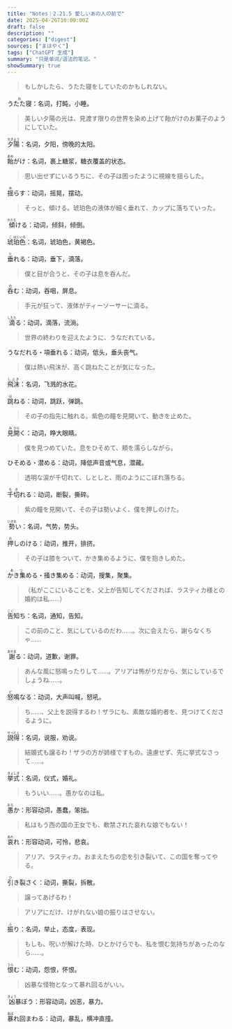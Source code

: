 ```yaml
---
title: "Notes｜2.21.5 愛しいあの人の前で"
date: 2025-04-26T10:00:00Z
draft: false
description: ""
categories: ["digest"]
sources: ["まほやく"]
tags: ["ChatGPT 生成"]
summary: "只是单词/语法的笔记。"
showSummary: true
---
```


>もしかしたら、うたた寝をしていたのかもしれない。

<ruby>うたた寝<rt>ね</rt></ruby>：名词，打盹，小睡。

>美しい夕陽の光は、見渡す限りの世界を染め上げて飴がけのお菓子のようにしていた。

<ruby>夕<rt>せき</rt></ruby><ruby>陽<rt>よう</rt></ruby>：名词，夕阳，傍晚的太阳。

<ruby>飴<rt>あめ</rt></ruby>がけ：名词，裹上糖浆，糖衣覆盖的状态。

>思い出せずにいるうちに、その子は困ったように視線を揺らした。

<ruby>揺<rt>ゆ</rt></ruby>らす：动词，摇晃，摆动。

>そっと、傾ける。琥珀色の液体が細く垂れて、カップに落ちていった。

<ruby>傾<rt>かたむ</rt></ruby>ける：动词，倾斜，倾倒。

<ruby>琥<rt>こ</rt></ruby><ruby>珀<rt>はく</rt></ruby><ruby>色<rt>いろ</rt></ruby>：名词，琥珀色，黄褐色。

<ruby>垂<rt>た</rt></ruby>れる：动词，垂下，滴落。

>僕と目が合うと、その子は息を呑んだ。

<ruby>呑<rt>の</rt></ruby>む：动词，吞咽，屏息。

>手元が狂って、液体がティーソーサーに滴る。

<ruby>滴<rt>したた</rt></ruby>る：动词，滴落，流淌。

>世界の終わりを迎えたように、うなだれている。

<ruby>うなだれる・項垂れる</ruby>：动词，低头，垂头丧气。

>僕は熱い飛沫が、高く跳ねたことが気になった。

<ruby>飛沫<rt>しぶき</rt></ruby>：名词，飞溅的水花。

<ruby>跳<rt>は</rt></ruby>ねる：动词，跳跃，弹跳。

>その子の指先に触れる。紫色の瞳を見開いて、動きを止めた。

<ruby>見<rt>み</rt></ruby><ruby>開<rt>ひら</rt></ruby>く：动词，睁大眼睛。

>僕を見つめていた。息をひそめて、頬を濡らしながら。

<ruby>ひそめる・潜める</ruby>：动词，降低声音或气息，潜藏。

>透明な涙が千切れて、しとしと、雨のようにこぼれ落ちる。

<ruby>千<rt>ち</rt></ruby><ruby>切<rt>ぎ</rt></ruby>れる：动词，断裂，撕碎。

>紫の瞳を見開いて、その子は勢いよく、僕を押しのけた。

<ruby>勢<rt>いきお</rt></ruby>い：名词，气势，势头。

<ruby>押<rt>お</rt></ruby>しのける：动词，推开，排挤。

>その子は膝をついて、かき集めるように、僕を抱きしめた。

<ruby>かき集<rt>あつ</rt></ruby>める・掻き集める：动词，搜集，聚集。

>（私がここにいることを、父上が告知してくだされば、ラスティカ様との婚約は私……）

<ruby>告<rt>こく</rt></ruby>知<rt>ち</rt>：名词，通知，告知。

>この前のこと、気にしているのだわ……。次に会えたら、謝らなくちゃ……

<ruby>謝<rt>あやま</rt></ruby>る：动词，道歉，谢罪。

>あんな風に怒鳴ったりして……。アリアは怖がりだから、気にしているでしょうね……。

<ruby>怒<rt>ど</rt></ruby>鳴<rt>な</rt></ruby>る：动词，大声叫喊，怒吼。

>ち……、父上を説得するわ！ザラにも、素敵な婚約者を、見つけてくださるように。

<ruby>説得<rt>せっとく</rt></ruby>：名词，说服，劝说。

>結婚式も譲るわ！ザラの方が姉様ですもの。遠慮せず、先に挙式なさって……。

<ruby>挙<rt>きょ</rt></ruby><ruby>式<rt>しき</rt></ruby>：名词，仪式，婚礼。

>もういい……。愚かなのは私。

<ruby>愚<rt>おろ</rt></ruby>か：形容动词，愚蠢，笨拙。

>私はもう西の国の王女でも、軟禁された哀れな娘でもない！

<ruby>哀<rt>あれ</rt></ruby>れ：形容动词，可怜，悲哀。

>アリア、ラスティカ。おまえたちの恋を引き裂いて、この国を奪ってやる。

<ruby>引<rt>ひ</rt></ruby>き裂<rt>さ</rt></ruby>く：动词，撕裂，拆散。

>譲ってあげるわ！

>アリアにだけ、けがれない娘の振りはさせない。

<ruby>振<rt>ふ</rt></ruby>り：名词，举止，态度，表现。

>もしも、呪いが解けた時、ひとかけらでも、私を恨む気持ちがあったのなら……。

<ruby>恨<rt>うら</rt></ruby>む：动词，怨恨，怀恨。

>凶暴な怪物となって暴れ回るがいい。

<ruby>凶<rt>きょう</rt></ruby>暴<rt>ぼう</rt></ruby>：形容动词，凶恶，暴力。

<ruby>暴<rt>あば</rt></ruby>れ回<rt>まわ</rt></ruby>る：动词，暴乱，横冲直撞。